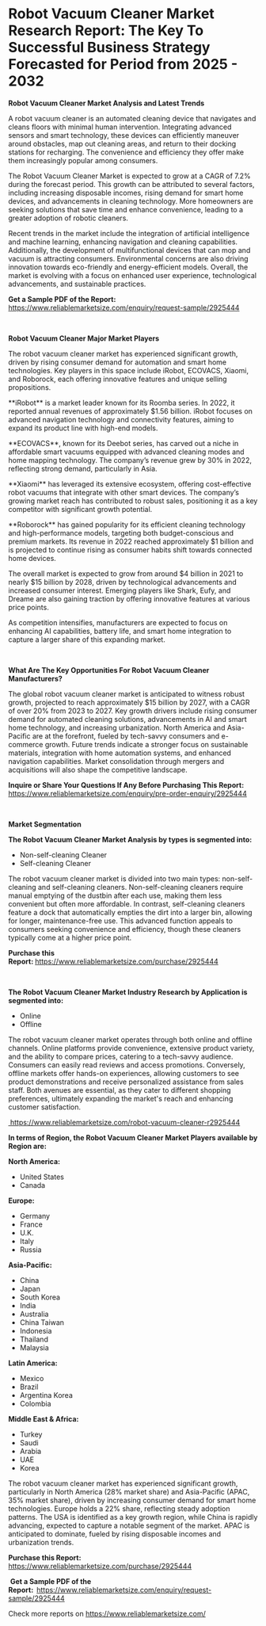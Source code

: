 <p><h1>Robot Vacuum Cleaner Market Research Report: The Key To Successful Business Strategy Forecasted for Period from 2025 - 2032</h1></p><p><strong>Robot Vacuum Cleaner Market Analysis and Latest Trends</strong></p>
<p><p>A robot vacuum cleaner is an automated cleaning device that navigates and cleans floors with minimal human intervention. Integrating advanced sensors and smart technology, these devices can efficiently maneuver around obstacles, map out cleaning areas, and return to their docking stations for recharging. The convenience and efficiency they offer make them increasingly popular among consumers.</p><p>The Robot Vacuum Cleaner Market is expected to grow at a CAGR of 7.2% during the forecast period. This growth can be attributed to several factors, including increasing disposable incomes, rising demand for smart home devices, and advancements in cleaning technology. More homeowners are seeking solutions that save time and enhance convenience, leading to a greater adoption of robotic cleaners. </p><p>Recent trends in the market include the integration of artificial intelligence and machine learning, enhancing navigation and cleaning capabilities. Additionally, the development of multifunctional devices that can mop and vacuum is attracting consumers. Environmental concerns are also driving innovation towards eco-friendly and energy-efficient models. Overall, the market is evolving with a focus on enhanced user experience, technological advancements, and sustainable practices.</p></p>
<p><strong>Get a Sample PDF of the Report:&nbsp;</strong> <a href="https://www.reliablemarketsize.com/enquiry/request-sample/2925444?utm_campaign=2773&utm_medium=2&utm_source=Github&utm_content=ia&utm_term=12032025&utm_id=robot-vacuum-cleaner">https://www.reliablemarketsize.com/enquiry/request-sample/2925444</a></p>
<p>&nbsp;</p>
<p><strong>Robot Vacuum Cleaner Major Market Players</strong></p>
<p><p>The robot vacuum cleaner market has experienced significant growth, driven by rising consumer demand for automation and smart home technologies. Key players in this space include iRobot, ECOVACS, Xiaomi, and Roborock, each offering innovative features and unique selling propositions.</p><p>**iRobot** is a market leader known for its Roomba series. In 2022, it reported annual revenues of approximately $1.56 billion. iRobot focuses on advanced navigation technology and connectivity features, aiming to expand its product line with high-end models.</p><p>**ECOVACS**, known for its Deebot series, has carved out a niche in affordable smart vacuums equipped with advanced cleaning modes and home mapping technology. The company’s revenue grew by 30% in 2022, reflecting strong demand, particularly in Asia.</p><p>**Xiaomi** has leveraged its extensive ecosystem, offering cost-effective robot vacuums that integrate with other smart devices. The company’s growing market reach has contributed to robust sales, positioning it as a key competitor with significant growth potential.</p><p>**Roborock** has gained popularity for its efficient cleaning technology and high-performance models, targeting both budget-conscious and premium markets. Its revenue in 2022 reached approximately $1 billion and is projected to continue rising as consumer habits shift towards connected home devices.</p><p>The overall market is expected to grow from around $4 billion in 2021 to nearly $15 billion by 2028, driven by technological advancements and increased consumer interest. Emerging players like Shark, Eufy, and Dreame are also gaining traction by offering innovative features at various price points.</p><p>As competition intensifies, manufacturers are expected to focus on enhancing AI capabilities, battery life, and smart home integration to capture a larger share of this expanding market.</p></p>
<p>&nbsp;</p>
<p><strong>What Are The Key Opportunities For Robot Vacuum Cleaner Manufacturers?</strong></p>
<p><p>The global robot vacuum cleaner market is anticipated to witness robust growth, projected to reach approximately $15 billion by 2027, with a CAGR of over 20% from 2023 to 2027. Key growth drivers include rising consumer demand for automated cleaning solutions, advancements in AI and smart home technology, and increasing urbanization. North America and Asia-Pacific are at the forefront, fueled by tech-savvy consumers and e-commerce growth. Future trends indicate a stronger focus on sustainable materials, integration with home automation systems, and enhanced navigation capabilities. Market consolidation through mergers and acquisitions will also shape the competitive landscape.</p></p>
<p><strong>Inquire or Share Your Questions If Any Before Purchasing This Report:</strong> <a href="https://www.reliablemarketsize.com/enquiry/pre-order-enquiry/2925444?utm_campaign=2773&utm_medium=2&utm_source=Github&utm_content=ia&utm_term=12032025&utm_id=robot-vacuum-cleaner">https://www.reliablemarketsize.com/enquiry/pre-order-enquiry/2925444</a></p>
<p>&nbsp;</p>
<p><strong>Market Segmentation</strong></p>
<p><strong>The Robot Vacuum Cleaner Market Analysis by types is segmented into:</strong></p>
<p><ul><li>Non-self-cleaning Cleaner</li><li>Self-cleaning Cleaner</li></ul></p>
<p><p>The robot vacuum cleaner market is divided into two main types: non-self-cleaning and self-cleaning cleaners. Non-self-cleaning cleaners require manual emptying of the dustbin after each use, making them less convenient but often more affordable. In contrast, self-cleaning cleaners feature a dock that automatically empties the dirt into a larger bin, allowing for longer, maintenance-free use. This advanced function appeals to consumers seeking convenience and efficiency, though these cleaners typically come at a higher price point.</p></p>
<p><strong>Purchase this Report:&nbsp;</strong><a href="https://www.reliablemarketsize.com/purchase/2925444?utm_campaign=2773&utm_medium=2&utm_source=Github&utm_content=ia&utm_term=12032025&utm_id=robot-vacuum-cleaner">https://www.reliablemarketsize.com/purchase/2925444</a></p>
<p>&nbsp;</p>
<p><strong>The Robot Vacuum Cleaner Market Industry Research by Application is segmented into:</strong></p>
<p><ul><li>Online</li><li>Offline</li></ul></p>
<p><p>The robot vacuum cleaner market operates through both online and offline channels. Online platforms provide convenience, extensive product variety, and the ability to compare prices, catering to a tech-savvy audience. Consumers can easily read reviews and access promotions. Conversely, offline markets offer hands-on experiences, allowing customers to see product demonstrations and receive personalized assistance from sales staff. Both avenues are essential, as they cater to different shopping preferences, ultimately expanding the market's reach and enhancing customer satisfaction.</p></p>
<p><a href="https://www.reliablemarketsize.com/robot-vacuum-cleaner-r2925444?utm_campaign=2773&utm_medium=2&utm_source=Github&utm_content=ia&utm_term=12032025&utm_id=robot-vacuum-cleaner">&nbsp;https://www.reliablemarketsize.com/robot-vacuum-cleaner-r2925444</a></p>
<p><strong>In terms of Region, the Robot Vacuum Cleaner Market Players available by Region are:</strong></p>
<p>
    <p> <strong> North America: </strong>
        <ul>
            <li>United States</li>
            <li>Canada</li>
        </ul>
        </p> 
    <p> <strong> Europe: </strong>
        <ul>
            <li>Germany</li>
            <li>France</li>
            <li>U.K.</li>
            <li>Italy</li>
            <li>Russia</li>
        </ul>
        </p> 
    <p> <strong> Asia-Pacific: </strong>
        <ul>
            <li>China</li>
            <li>Japan</li>
            <li>South Korea</li>
            <li>India</li>
            <li>Australia</li>
            <li>China Taiwan</li>
            <li>Indonesia</li>
            <li>Thailand</li>
            <li>Malaysia</li>
        </ul>
        </p> 
    <p> <strong> Latin America: </strong>
        <ul>
            <li>Mexico</li>
            <li>Brazil</li>
            <li>Argentina Korea</li>
            <li>Colombia</li>
        </ul>
        </p> 
    <p> <strong> Middle East & Africa: </strong>
        <ul>
            <li>Turkey</li>
            <li>Saudi</li>
            <li>Arabia</li>
            <li>UAE</li>
            <li>Korea</li>
        </ul>
    </p>
    </p>
<p><p>The robot vacuum cleaner market has experienced significant growth, particularly in North America (28% market share) and Asia-Pacific (APAC, 35% market share), driven by increasing consumer demand for smart home technologies. Europe holds a 22% share, reflecting steady adoption patterns. The USA is identified as a key growth region, while China is rapidly advancing, expected to capture a notable segment of the market. APAC is anticipated to dominate, fueled by rising disposable incomes and urbanization trends.</p></p>
<p><strong>Purchase this Report: </strong><a href="https://www.reliablemarketsize.com/purchase/2925444?utm_campaign=2773&utm_medium=2&utm_source=Github&utm_content=ia&utm_term=12032025&utm_id=robot-vacuum-cleaner">https://www.reliablemarketsize.com/purchase/2925444</a></p>
<p>&nbsp;<strong>Get a Sample PDF of the Report:&nbsp;&nbsp;</strong><a href="https://www.reliablemarketsize.com/enquiry/request-sample/2925444?utm_campaign=2773&utm_medium=2&utm_source=Github&utm_content=ia&utm_term=12032025&utm_id=robot-vacuum-cleaner">https://www.reliablemarketsize.com/enquiry/request-sample/2925444</a></p>
<p><strong></strong></p>
<p>Check more reports on <a href="https://www.reliablemarketsize.com/?utm_campaign=2773&utm_medium=2&utm_source=Github&utm_content=ia&utm_term=12032025&utm_id=robot-vacuum-cleaner">https://www.reliablemarketsize.com/</a></p>